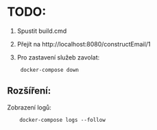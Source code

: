 # TODO:

1. Spustit build.cmd
2. Přejít na http://localhost:8080/constructEmail/1
3. Pro zastavení služeb zavolat:

		docker-compose down

## Rozšíření: 

Zobrazení logů:

		docker-compose logs --follow